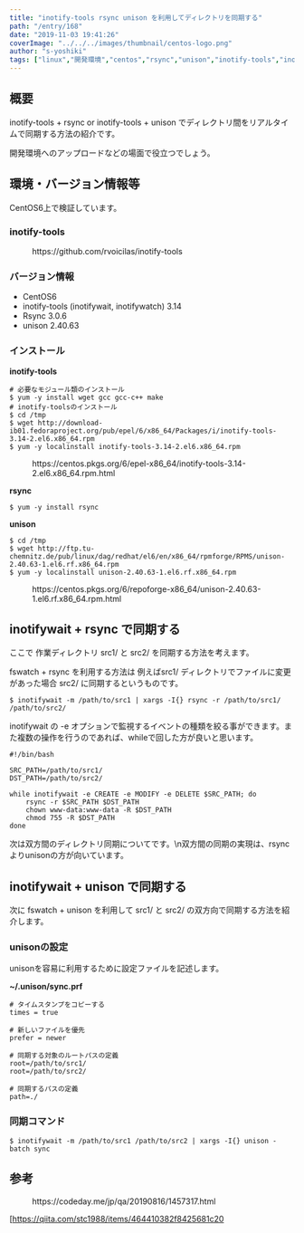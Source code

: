 ```yaml
---
title: "inotify-tools rsync unison を利用してディレクトリを同期する"
path: "/entry/168"
date: "2019-11-03 19:41:26"
coverImage: "../../../images/thumbnail/centos-logo.png"
author: "s-yoshiki"
tags: ["linux","開発環境","centos","rsync","unison","inotify-tools","inotifywait"]
---
```


## 概要

inotify-tools + rsync or inotify-tools + unison でディレクトリ間をリアルタイムで同期する方法の紹介です。

開発環境へのアップロードなどの場面で役立つでしょう。

## 環境・バージョン情報等

CentOS6上で検証しています。

<!-- wp:heading {"level":3} -->

### inotify-tools

<!-- wp:embed {"url":"https://github.com/rvoicilas/inotify-tools"} -->
<figure class="wp-block-embed"><div class="wp-block-embed__wrapper">
https://github.com/rvoicilas/inotify-tools
</div></figure>
<!-- /wp:embed -->

<!-- wp:heading {"level":3} -->

### バージョン情報

<!-- wp:list -->
<ul><li>CentOS6</li><li>inotify-tools (inotifywait, inotifywatch) 3.14</li><li>Rsync 3.0.6</li><li>unison 2.40.63</li></ul>
<!-- /wp:list -->

<!-- wp:heading {"level":3} -->

### インストール

**inotify-tools**

```shell
# 必要なモジュール類のインストール
$ yum -y install wget gcc gcc-c++ make
# inotify-toolsのインストール
$ cd /tmp
$ wget http://download-ib01.fedoraproject.org/pub/epel/6/x86_64/Packages/i/inotify-tools-3.14-2.el6.x86_64.rpm
$ yum -y localinstall inotify-tools-3.14-2.el6.x86_64.rpm

```

<!-- wp:embed {"url":"https://centos.pkgs.org/6/epel-x86_64/inotify-tools-3.14-2.el6.x86_64.rpm.html"} -->
<figure class="wp-block-embed"><div class="wp-block-embed__wrapper">
https://centos.pkgs.org/6/epel-x86_64/inotify-tools-3.14-2.el6.x86_64.rpm.html
</div></figure>
<!-- /wp:embed -->

**rsync**

```
$ yum -y install rsync

```

**unison**

```
$ cd /tmp
$ wget http://ftp.tu-chemnitz.de/pub/linux/dag/redhat/el6/en/x86_64/rpmforge/RPMS/unison-2.40.63-1.el6.rf.x86_64.rpm
$ yum -y localinstall unison-2.40.63-1.el6.rf.x86_64.rpm

```

<!-- wp:embed {"url":"https://centos.pkgs.org/6/repoforge-x86_64/unison-2.40.63-1.el6.rf.x86_64.rpm.html"} -->
<figure class="wp-block-embed"><div class="wp-block-embed__wrapper">
https://centos.pkgs.org/6/repoforge-x86_64/unison-2.40.63-1.el6.rf.x86_64.rpm.html
</div></figure>
<!-- /wp:embed -->

## inotifywait + rsync で同期する

ここで 作業ディレクトリ src1/ と src2/ を同期する方法を考えます。

fswatch + rsync を利用する方法は 例えばsrc1/ ディレクトリでファイルに変更があった場合 src2/ に同期するというものです。

```
$ inotifywait -m /path/to/src1 | xargs -I{} rsync -r /path/to/src1/ /path/to/src2/

```

inotifywait の -e オプションで監視するイベントの種類を絞る事ができます。また複数の操作を行うのであれば、whileで回した方が良いと思います。

```
#!/bin/bash

SRC_PATH=/path/to/src1/
DST_PATH=/path/to/src2/

while inotifywait -e CREATE -e MODIFY -e DELETE $SRC_PATH; do
    rsync -r $SRC_PATH $DST_PATH
    chown www-data:www-data -R $DST_PATH
    chmod 755 -R $DST_PATH
done
```

次は双方間のディレクトリ同期についてです。\n双方間の同期の実現は、rsyncよりunisonの方が向いています。

## inotifywait + unison で同期する

次に fswatch + unison を利用して src1/ と src2/ の双方向で同期する方法を紹介します。

<!-- wp:heading {"level":3} -->

### unisonの設定

unisonを容易に利用するために設定ファイルを記述します。

**~/.unison/sync.prf**

```
# タイムスタンプをコピーする
times = true

# 新しいファイルを優先
prefer = newer

# 同期する対象のルートパスの定義
root=/path/to/src1/
root=/path/to/src2/

# 同期するパスの定義
path=./

```

<!-- wp:heading {"level":3} -->

### 同期コマンド

```
$ inotifywait -m /path/to/src1 /path/to/src2 | xargs -I{} unison -batch sync

```

## 参考

<!-- wp:embed {"url":"https://codeday.me/jp/qa/20190816/1457317.html"} -->
<figure class="wp-block-embed"><div class="wp-block-embed__wrapper">
https://codeday.me/jp/qa/20190816/1457317.html
</div></figure>
<!-- /wp:embed -->

[<a href="https://qiita.com/stc1988/items/464410382f8425681c20" target="_blank" rel="noreferrer noopener">https://qiita.com/stc1988/items/464410382f8425681c20</a>
